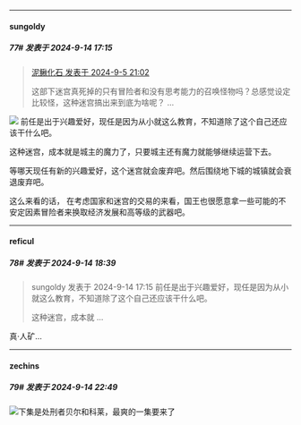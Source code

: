 ﻿
*****

####  sungoldy  
##### 77#       发表于 2024-9-14 17:15

<blockquote><a href="httphttps://bbs.saraba1st.com/2b/forum.php?mod=redirect&amp;goto=findpost&amp;pid=66124015&amp;ptid=2148724" target="_blank">泥鳅化石 发表于 2024-9-5 21:02</a>

这部下迷宫真死掉的只有冒险者和没有思考能力的召唤怪物吗？总感觉设定比较怪，这种迷宫搞出来到底为啥呢？ ...</blockquote>
<img src="https://static.saraba1st.com/image/smiley/face2017/033.png" referrerpolicy="no-referrer"> 前任是出于兴趣爱好，现任是因为从小就这么教育，不知道除了这个自己还应该干什么吧。

这种迷宫，成本就是城主的魔力了，只要城主还有魔力就能够继续运营下去。

等哪天现任有新的兴趣爱好，这个迷宫就会废弃吧。然后围绕地下城的城镇就会衰退废弃吧。

这么来看的话， 在考虑国家和迷宫的交易的来看，国王也很愿意拿一些可能的不安定因素冒险者来换取经济发展和高等级的武器吧。


*****

####  reficul  
##### 78#       发表于 2024-9-14 18:39

<blockquote>sungoldy 发表于 2024-9-14 17:15
前任是出于兴趣爱好，现任是因为从小就这么教育，不知道除了这个自己还应该干什么吧。

这种迷宫，成本就 ...</blockquote>
真·人矿…


*****

####  zechins  
##### 79#       发表于 2024-9-14 22:49

<img src="https://static.saraba1st.com/image/smiley/face2017/034.png" referrerpolicy="no-referrer">下集是处刑者贝尔和科莱，最爽的一集要来了

